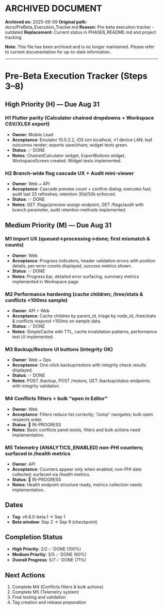 # ARCHIVED DOCUMENT

**Archived on:** 2025-09-09
**Original path:** docs/PreBeta_Execution_Tracker.md
**Reason:** Pre-beta execution tracker - outdated
**Replacement:** Current status in PHASE6_README.md and project tracking

**Note:** This file has been archived and is no longer maintained.
Please refer to current documentation for up-to-date information.

---

# Pre-Beta Execution Tracker (Steps 3–8)

## High Priority (H) — Due Aug 31

### H1 Flutter parity (Calculator chained dropdowns + Workspace CSV/XLSX export)
- **Owner**: Mobile Lead
- **Acceptance**: Emulator 10.0.2.2, iOS sim localhost, ≥1 device LAN; leaf outcomes render; exports save/share; widget tests green.
- **Status**: ✅ DONE
- **Notes**: ChainedCalculator widget, ExportButtons widget, WorkspaceScreen created. Widget tests implemented.

### H2 Branch-wide flag cascade UX + Audit mini-viewer
- **Owner**: Web + API
- **Acceptance**: Cascade preview count + confirm dialog; executes fast; audit last 20 refreshes; retention 30d/50k enforced.
- **Status**: ✅ DONE
- **Notes**: GET /flags/preview-assign endpoint, GET /flags/audit with branch parameter, audit retention methods implemented.

## Medium Priority (M) — Due Aug 31

### M1 Import UX (queued→processing→done; first mismatch & counts)
- **Owner**: Web
- **Acceptance**: Progress indicators, header validation errors with position details, per-error counts displayed, success metrics shown.
- **Status**: ✅ DONE
- **Notes**: Progress bar, detailed error surfacing, summary metrics implemented in Workspace page.

### M2 Performance hardening (cache children; /tree/stats & conflicts <100ms sample)
- **Owner**: API + Web
- **Acceptance**: Cache children by parent_id, triage by node_id; /tree/stats & conflicts respond <100ms on sample data.
- **Status**: ✅ DONE
- **Notes**: SimpleCache with TTL, cache invalidation patterns, performance test UI implemented.

### M3 Backup/Restore UI buttons (integrity OK)
- **Owner**: Web + Ops
- **Acceptance**: One-click backup/restore with integrity check results displayed.
- **Status**: ✅ DONE
- **Notes**: POST /backup, POST /restore, GET /backup/status endpoints with integrity validation.

### M4 Conflicts filters + bulk "open in Editor"
- **Owner**: Web
- **Acceptance**: Filters reduce list correctly; "Jump" navigates; bulk open respects order.
- **Status**: 🔄 IN-PROGRESS
- **Notes**: Basic conflicts panel exists, filters and bulk actions need implementation.

### M5 Telemetry (ANALYTICS_ENABLED) non-PHI counters; surfaced in /health metrics
- **Owner**: API
- **Acceptance**: Counters appear only when enabled; non-PHI data collected; surfaced via /health metrics.
- **Status**: 🔄 IN-PROGRESS
- **Notes**: Health endpoint structure ready, metrics collection needs implementation.

## Dates
- **Tag**: v6.8.0-beta.1 → Sep 1
- **Beta window**: Sep 2 → Sep 9 (checkpoint)

## Completion Status
- **High Priority**: 2/2 ✅ DONE (100%)
- **Medium Priority**: 3/5 ✅ DONE (60%)
- **Overall Progress**: 5/7 ✅ DONE (71%)

## Next Actions
1. Complete M4 (Conflicts filters & bulk actions)
2. Complete M5 (Telemetry system)
3. Final testing and validation
4. Tag creation and release preparation
